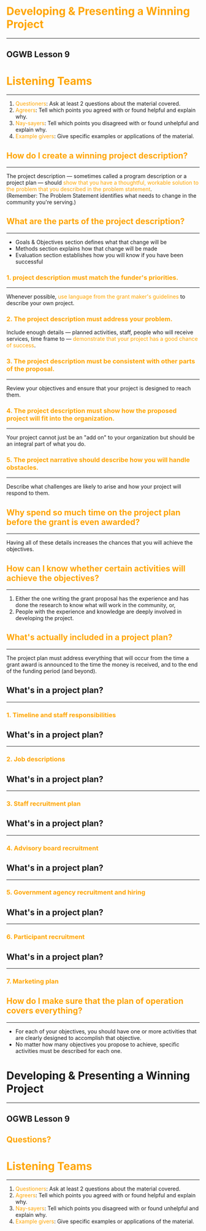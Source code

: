 # <span style="color: orange;">Developing & Presenting a Winning Project</span>
---
## OGWB Lesson 9


# <span style="color: orange;">Listening Teams</span>
<hr />

1. <span style="color: orange;">Questioners</span>: Ask at least 2 questions about the material covered.
2. <span style="color: orange;">Agreers</span>: Tell which points you agreed with or found helpful and explain why.
3. <span style="color: orange;">Nay-sayers</span>: Tell which points you disagreed with or found unhelpful and explain why.
4. <span style="color: orange;">Example givers</span>: Give specific examples or applications of the material.



## <span style="color: orange;">How do I create a winning project description?</span>
---
<div style="text-align:left;">The project description &mdash; sometimes called a program description or a project plan &mdash; should <span style="color: orange;">show that you have a thoughtful, workable solution to the problem that you described in the problem statement</span>.</div>
<div style="text-align:left;">(Remember: The Problem Statement identifies what needs to change in the community you're serving.)</div>



## <span style="color: orange;">What are the parts of the project description?</span>
---
* Goals & Objectives section defines what that change will be  <!-- .element: class="fragment" data-fragment-index="2" -->
* Methods section explains how that change will be made  <!-- .element: class="fragment" data-fragment-index="3" -->
* Evaluation section establishes how you will know if you have been successful  <!-- .element: class="fragment" data-fragment-index="4" -->



### <div style="text-align:left;"><span style="color: orange;">1. project description must match the funder's priorities.</span></div>
---
<div style="text-align:left;">Whenever possible, <span style="color: orange;">use language from the grant maker's guidelines</span> to describe your own project.</div>




### <div style="text-align:left;"><span style="color: orange;">2. The project description must address your problem.</span></div>
<div style="text-align:left;">Include enough details &mdash; planned activities, staff, people who will receive services, time frame to &mdash; <span style="color: orange;">demonstrate that your project has a good chance of success</span>.</div>



### <div style="text-align:left;"><span style="color: orange;">3. The project description must be consistent with other parts of the proposal.</span></div>
---
<div style="text-align:left;">Review your objectives and ensure that your project is designed to reach them.</div>



### <div style="text-align:left;"><span style="color: orange;">4. The project description must show how the proposed project will fit into the organization.</span></div>
---
<div style="text-align:left;">Your project cannot just be an "add on" to your organization but should be an integral part of what you do.</div>



### <div style="text-align:left;"><span style="color: orange;">5. The project narrative should describe how you will handle obstacles.</span></div>
---
<div style="text-align:left;">Describe what challenges are likely to arise and how your project will respond to them.</div>



## <span style="color: orange;">Why spend so much time on the project plan before the grant is even awarded?</span>
---
<div style="text-align:left;"Project plans are the blueprint of the project and the proposal. Problem statement leads to objectives, which lead to a plan of operation. <span style="color: orange;">Having all of these details increases the chances that you will achieve the objectives</span>.</div>



## <span style="color: orange;">How can I know whether certain activities will achieve the objectives?</span>
---
1. Either the one writing the grant proposal has the experience and has done the research to know what will work in the community, or,  <!-- .element: class="fragment" data-fragment-index="1" -->
2. People with the experience and knowledge are deeply involved in developing the project.  <!-- .element: class="fragment" data-fragment-index="2" -->



## <span style="color: orange;">What's actually included in a project plan?</span>
---
<div style="text-align:left;">The project plan must address everything that will occur from the time a grant award is announced to the time the money is received, and to the end of the funding period (and beyond).</div>



## What's in a project plan?
---
### <span style="color: orange;">1. Timeline and staff responsibilities</span>



## What's in a project plan?
---
### <span style="color: orange;">2. Job descriptions</span>



## What's in a project plan?
---
### <span style="color: orange;">3. Staff recruitment plan</span>



## What's in a project plan?
---
### <span style="color: orange;">4. Advisory board recruitment</span>



## What's in a project plan?
---
### <span style="color: orange;">5. Government agency recruitment and hiring</span>



## What's in a project plan?
---
### <span style="color: orange;">6. Participant recruitment</span>



## What's in a project plan?
---
### <span style="color: orange;">7. Marketing plan</span>



## <span style="color: orange;">How do I make sure that the plan of operation covers everything?</span>
---

* For each of your objectives, you should have one or more activities that are clearly designed to accomplish that objective.  <!-- .element: class="fragment" data-fragment-index="1" -->
* No matter how many objectives you propose to achieve, specific activities must be described for each one.  <!-- .element: class="fragment" data-fragment-index="2" -->



# Developing & Presenting a Winning Project</span>
---
## OGWB Lesson 9
## <span style="color: orange;">Questions?</span>


# <span style="color: orange;">Listening Teams</span>
<hr />

1. <span style="color: orange;">Questioners</span>: Ask at least 2 questions about the material covered.
2. <span style="color: orange;">Agreers</span>: Tell which points you agreed with or found helpful and explain why.
3. <span style="color: orange;">Nay-sayers</span>: Tell which points you disagreed with or found unhelpful and explain why.
4. <span style="color: orange;">Example givers</span>: Give specific examples or applications of the material.